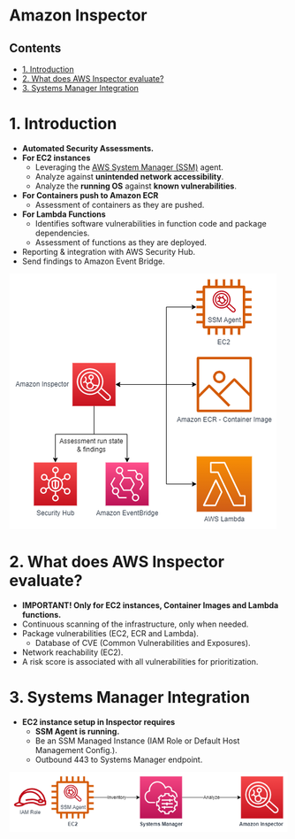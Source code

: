 # Amazon Inspector <!-- omit in toc -->

## Contents <!-- omit in toc -->

- [1. Introduction](#1-introduction)
- [2. What does AWS Inspector evaluate?](#2-what-does-aws-inspector-evaluate)
- [3. Systems Manager Integration](#3-systems-manager-integration)

# 1. Introduction

- **Automated Security Assessments.**
- **For EC2 instances**
  - Leveraging the [AWS System Manager (SSM)](/Management%20&%20Governance/AWS%20Systems%20Manager.md) agent.
  - Analyze against **unintended network accessibility**.
  - Analyze the **running OS** against **known vulnerabilities**.
- **For Containers push to Amazon ECR**
  - Assessment of containers as they are pushed.
- **For Lambda Functions**
  - Identifies software vulnerabilities in function code and package dependencies.
  - Assessment of functions as they are deployed.
- Reporting & integration with AWS Security Hub.
- Send findings to Amazon Event Bridge.

![Amazon Inspector Diagram](/Images/AmazonInspectorDiagram.png)

# 2. What does AWS Inspector evaluate?

- **IMPORTANT! Only for EC2 instances, Container Images and Lambda functions.**
- Continuous scanning of the infrastructure, only when needed.
- Package vulnerabilities (EC2, ECR and Lambda).
  - Database of CVE (Common Vulnerabilities and Exposures).
- Network reachability (EC2).
- A risk score is associated with all vulnerabilities for prioritization.

# 3. Systems Manager Integration

- **EC2 instance setup in Inspector requires**
  - **SSM Agent is running.**
  - Be an SSM Managed Instance (IAM Role or Default Host Management Config.).
  - Outbound 443 to Systems Manager endpoint.

![Systems Manager Integration](/Images/AmazonInspectorSystemsManager.png)
